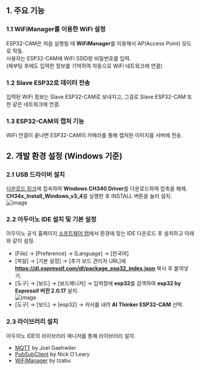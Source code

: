 
## 1. 주요 기능
### 1.1 WiFiManager를 이용한 WiFi 설정
ESP32-CAM은 처음 실행될 때 **WiFiManager**를 이용해서 AP(Access Point) 모드로 작동.  
사용자는 ESP32-CAM에 WiFi SSID랑 비밀번호를 입력.   
(재부팅 후에도 입력한 정보를 기억하여 자동으로 WiFi 네트워크에 연결)

### 1.2 Slave ESP32로 데이터 전송
입력된 WiFi 정보는 Slave ESP32-CAM로 보내지고, 그걸로 Slave ESP32-CAM 또한 같은 네트워크에 연결.

### 1.3 ESP32-CAM의 캡처 기능
WiFi 연결이 끝나면 ESP32-CAM이 카메라를 통해 캡처된 이미지를 서버에 전송.

## 2. 개발 환경 설정 (Windows 기준)
### 2.1 USB 드라이버 설치
[다운로드 링크](https://sparks.gogo.co.nz/ch340.html)에 접속하여 <b>Windows CH340 Driver</b>를 다운로드하여 압축을 해제.<br>
<b>CH34x_Install_Windows_v3_4</b>를 실행한 후 INSTALL 버튼을 눌러 설치.<br>
![image](https://github.com/user-attachments/assets/dc43f988-aac0-4dbd-84a0-46ba9b628364)

### 2.2 아두이노 IDE 설치 및 기본 설정
아두이노 공식 홈페이지 [소프트웨어 탭](https://www.arduino.cc/en/software)에서 환경에 맞는 IDE 다운로드 후 설치하고 아래와 같이 설정.<br>
- [File] → [Preference] → [Language] → [한국어]
- [파일] → [기본 설정] → [추가 보드 관리자 URL]에 <b>https://dl.espressif.com/dl/package_esp32_index.json</b> 복사 후 붙여넣기.
- [도구] → [보드] → [보드매니저] → 입력창에 <b>esp32</b>를 검색하여 <b>esp32 by Espressif 버전 2.0.17</b> 설치.<br>
![image](https://github.com/user-attachments/assets/9c2d11a0-a4b4-4b66-a15f-ad4b1be6ae94)<br>
- [도구] → [보드] → [esp32] → 커서를 내려 <b>AI Thinker ESP32-CAM</b> 선택.
  
### 2.3 라이브러리 설치
아두이노 IDE의 라이브러리 매니저를 통해 라이브러리 설치.<br>
- [MQTT](https://github.com/256dpi/arduino-mqtt) by Joel Gaehwiler
- [PubSubClient](https://pubsubclient.knolleary.net/) by Nick O'Leary
- [WiFiManager](https://github.com/tzapu/WiFiManager) by tzabu
